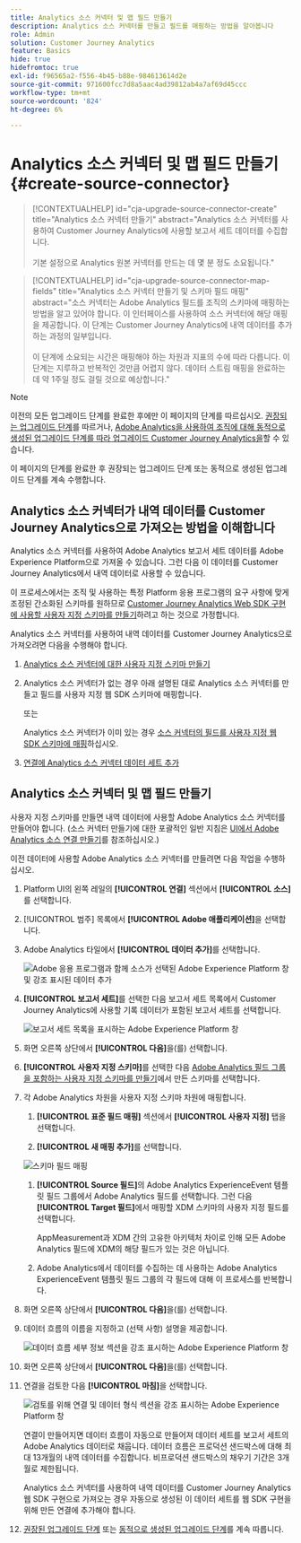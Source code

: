 ```yaml
---
title: Analytics 소스 커넥터 및 맵 필드 만들기
description: Analytics 소스 커넥터를 만들고 필드를 매핑하는 방법을 알아봅니다
role: Admin
solution: Customer Journey Analytics
feature: Basics
hide: true
hidefromtoc: true
exl-id: f96565a2-f556-4b45-b88e-984613614d2e
source-git-commit: 971600fcc7d8a5aac4ad39812ab4a7af69d45ccc
workflow-type: tm+mt
source-wordcount: '824'
ht-degree: 6%

---
```


# Analytics 소스 커넥터 및 맵 필드 만들기 {#create-source-connector}

<!-- markdownlint-disable MD034 -->

>[!CONTEXTUALHELP]
>id="cja-upgrade-source-connector-create"
>title="Analytics 소스 커넥터 만들기"
>abstract="Analytics 소스 커넥터를 사용하여 Customer Journey Analytics에 사용할 보고서 세트 데이터를 수집합니다.<br><br>기본 설정으로 Analytics 원본 커넥터를 만드는 데 몇 분 정도 소요됩니다."

<!-- markdownlint-enable MD034 -->

<!-- markdownlint-disable MD034 -->

>[!CONTEXTUALHELP]
>id="cja-upgrade-source-connector-map-fields"
>title="Analytics 소스 커넥터 만들기 및 스키마 필드 매핑"
>abstract="소스 커넥터는 Adobe Analytics 필드를 조직의 스키마에 매핑하는 방법을 알고 있어야 합니다. 이 인터페이스를 사용하여 소스 커넥터에 해당 매핑을 제공합니다. 이 단계는 Customer Journey Analytics에 내역 데이터를 추가하는 과정의 일부입니다.<br><br>이 단계에 소요되는 시간은 매핑해야 하는 차원과 지표의 수에 따라 다릅니다. 이 단계는 지루하고 반복적인 것만큼 어렵지 않다. 데이터 스트림 매핑을 완료하는 데 약 1주일 정도 걸릴 것으로 예상합니다."

<!-- markdownlint-enable MD034 -->

>[!NOTE]
> 
>이전의 모든 업그레이드 단계를 완료한 후에만 이 페이지의 단계를 따르십시오. [권장되는 업그레이드 단계](/help/getting-started/cja-upgrade/cja-upgrade-recommendations.md#recommended-upgrade-steps-for-most-organizations)를 따르거나, [Adobe Analytics을 사용하여 조직에 대해 동적으로 생성된 업그레이드 단계를 따라 업그레이드 Customer Journey Analytics을](https://gigazelle.github.io/cja-ttv/)할 수 있습니다.
>
>이 페이지의 단계를 완료한 후 권장되는 업그레이드 단계 또는 동적으로 생성된 업그레이드 단계를 계속 수행합니다.

## Analytics 소스 커넥터가 내역 데이터를 Customer Journey Analytics으로 가져오는 방법을 이해합니다

Analytics 소스 커넥터를 사용하여 Adobe Analytics 보고서 세트 데이터를 Adobe Experience Platform으로 가져올 수 있습니다. 그런 다음 이 데이터를 Customer Journey Analytics에서 내역 데이터로 사용할 수 있습니다.

이 프로세스에서는 조직 및 사용하는 특정 Platform 응용 프로그램의 요구 사항에 맞게 조정된 간소화된 스키마를 원하므로 [Customer Journey Analytics Web SDK 구현에 사용할 사용자 지정 스키마를 만들기](/help/getting-started/cja-upgrade/cja-upgrade-schema-create.md)하려고 하는 것으로 가정합니다.

Analytics 소스 커넥터를 사용하여 내역 데이터를 Customer Journey Analytics으로 가져오려면 다음을 수행해야 합니다.

1. [Analytics 소스 커넥터에 대한 사용자 지정 스키마 만들기](/help/getting-started/cja-upgrade/cja-upgrade-source-connector-schema.md)

1. Analytics 소스 커넥터가 없는 경우 아래 설명된 대로 Analytics 소스 커넥터를 만들고 필드를 사용자 지정 웹 SDK 스키마에 매핑합니다.

   또는

   Analytics 소스 커넥터가 이미 있는 경우 [소스 커넥터의 필드를 사용자 지정 웹 SDK 스키마에 매핑](/help/getting-started/cja-upgrade/cja-upgrade-from-source-connector.md)하십시오.

1. [연결에 Analytics 소스 커넥터 데이터 세트 추가](/help/getting-started/cja-upgrade/cja-upgrade-source-connector-dataset.md)

## Analytics 소스 커넥터 및 맵 필드 만들기

사용자 지정 스키마를 만들면 내역 데이터에 사용할 Adobe Analytics 소스 커넥터를 만들어야 합니다. (소스 커넥터 만들기에 대한 포괄적인 일반 지침은 [UI에서 Adobe Analytics 소스 연결 만들기](https://experienceleague.adobe.com/docs/experience-platform/sources/ui-tutorials/create/adobe-applications/analytics.html)를 참조하십시오.)

이전 데이터에 사용할 Adobe Analytics 소스 커넥터를 만들려면 다음 작업을 수행하십시오.

1. Platform UI의 왼쪽 레일의 **[!UICONTROL 연결]** 섹션에서 **[!UICONTROL 소스]**&#x200B;를 선택합니다.

1. [!UICONTROL 범주] 목록에서 **[!UICONTROL Adobe 애플리케이션]**&#x200B;을 선택합니다.

1. Adobe Analytics 타일에서 **[!UICONTROL 데이터 추가]**&#x200B;를 선택합니다.

   ![Adobe 응용 프로그램과 함께 소스가 선택된 Adobe Experience Platform 창 및 강조 표시된 데이터 추가](./assets/sources-overview.png)

1. **[!UICONTROL 보고서 세트]**&#x200B;를 선택한 다음 보고서 세트 목록에서 Customer Journey Analytics에 사용할 기록 데이터가 포함된 보고서 세트를 선택합니다.

   ![보고서 세트 목록을 표시하는 Adobe Experience Platform 창](./assets/report-suites.png)

1. 화면 오른쪽 상단에서 **[!UICONTROL 다음]**&#x200B;을(를) 선택합니다.

1. **[!UICONTROL 사용자 지정 스키마]**&#x200B;를 선택한 다음 [Adobe Analytics 필드 그룹을 포함하는 사용자 지정 스키마를 만들기](/help/getting-started/cja-upgrade/cja-upgrade-source-connector-schema.md)에서 만든 스키마를 선택합니다. <!-- Deleted this, because I changed this from choosing the default schemawe're pointing them now at the schema they just created: "Adobe Experience Platform  automatically creates the schema and the corresponding dataset to map all standard fields from the selected Adobe Analytics report suite." -->

   <!-- add screenshot -->

1. 각 Adobe Analytics 차원을 사용자 지정 스키마 차원에 매핑합니다.

   1. **[!UICONTROL 표준 필드 매핑]** 섹션에서 **[!UICONTROL 사용자 지정]** 탭을 선택합니다.

   1. **[!UICONTROL 새 매핑 추가]**&#x200B;를 선택합니다.

   ![스키마 필드 매핑](assets/schema-mapping.png)

   1. **[!UICONTROL Source 필드]**&#x200B;의 Adobe Analytics ExperienceEvent 템플릿 필드 그룹에서 Adobe Analytics 필드를 선택합니다. 그런 다음 **[!UICONTROL Target 필드]**&#x200B;에서 매핑할 XDM 스키마의 사용자 지정 필드를 선택합니다.

      AppMeasurement과 XDM 간의 고유한 아키텍처 차이로 인해 모든 Adobe Analytics 필드에 XDM의 해당 필드가 있는 것은 아닙니다.

   1. Adobe Analytics에서 데이터를 수집하는 데 사용하는 Adobe Analytics ExperienceEvent 템플릿 필드 그룹의 각 필드에 대해 이 프로세스를 반복합니다.

1. 화면 오른쪽 상단에서 **[!UICONTROL 다음]**&#x200B;을(를) 선택합니다.

1. 데이터 흐름의 이름을 지정하고 (선택 사항) 설명을 제공합니다.

   ![데이터 흐름 세부 정보 섹션을 강조 표시하는 Adobe Experience Platform 창](./assets/dataflow-detail.png)

1. 화면 오른쪽 상단에서 **[!UICONTROL 다음]**&#x200B;을(를) 선택합니다.

1. 연결을 검토한 다음 **[!UICONTROL 마침]**&#x200B;을 선택합니다.

   ![검토를 위해 연결 및 데이터 형식 섹션을 강조 표시하는 Adobe Experience Platform 창](./assets/review.png)

   연결이 만들어지면 데이터 흐름이 자동으로 만들어져 데이터 세트를 보고서 세트의 Adobe Analytics 데이터로 채웁니다. 데이터 흐름은 프로덕션 샌드박스에 대해 최대 13개월의 내역 데이터를 수집합니다. 비프로덕션 샌드박스의 채우기 기간은 3개월로 제한됩니다.

   Analytics 소스 커넥터를 사용하여 내역 데이터를 Customer Journey Analytics 웹 SDK 구현으로 가져오는 경우 자동으로 생성된 이 데이터 세트를 웹 SDK 구현을 위해 만든 연결에 추가해야 합니다.

1. [권장된 업그레이드 단계](/help/getting-started/cja-upgrade/cja-upgrade-recommendations.md#recommended-upgrade-steps-for-most-organizations) 또는 [동적으로 생성된 업그레이드 단계](https://gigazelle.github.io/cja-ttv/)를 계속 따릅니다.
